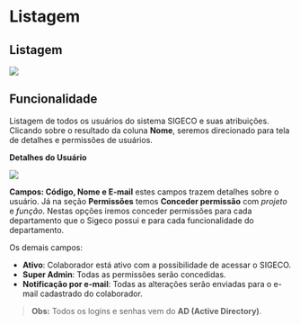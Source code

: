 # Listagem

## Listagem

![](http://developers.connectparts.com.br/imagens/tiAdminUsuarioListagem.png)

## Funcionalidade

Listagem de todos os usuários do sistema SIGECO e suas atribuições. Clicando sobre o resultado da coluna **Nome**, seremos direcionado para tela de detalhes e permissões de usuários.

**Detalhes do Usuário**

![](http://developers.connectparts.com.br/imagens/tiAdminUsuarioListagemDetalhesUsuario.png)

**Campos: Código, Nome e E-mail** estes campos trazem detalhes sobre o usuário. Já na seção **Permissões** temos **Conceder permissão** com _projeto_ e _função_. Nestas opções iremos conceder permissões para cada departamento que o Sigeco possui e para cada funcionalidade do departamento.

Os demais campos:

* **Ativo**: Colaborador está ativo com a possibilidade de acessar o SIGECO.
* **Super Admin**: Todas as permissões serão concedidas.
* **Notificação por e-mail**: Todas as alterações serão enviadas para o e-mail cadastrado do colaborador.

> **Obs:** Todos os logins e senhas vem do **AD \(Active Directory\)**.

